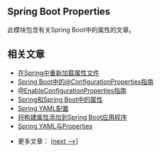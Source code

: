 ## Spring Boot Properties

此模块包含有关Spring Boot中的属性的文章。

## 相关文章

+ [在Spring中重新加载属性文件](docs/在Spring中重新加载属性文件.md)
+ [Spring Boot中的@ConfigurationProperties指南](docs/SpringBoot中的@ConfigurationProperties指南.md)
+ [@EnableConfigurationProperties指南](docs/@EnableConfigurationProperties指南.md)
+ [Spring和Spring Boot中的属性](docs/Spring和SpringBoot中的属性.md)
+ [Spring YAML配置](docs/Spring-YAML配置.md)
+ [将构建属性添加到Spring Boot应用程序](docs/将构建属性添加到SpringBoot应用程序.md)
+ [Spring YAML与Properties](docs/Spring-YAML与Properties.md)

- 更多文章： [[next -->]](../spring-boot-properties-2/README.md)